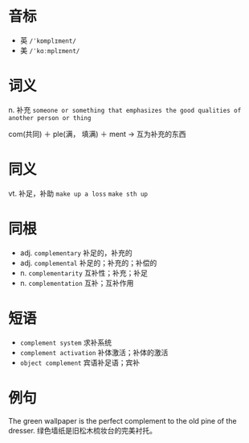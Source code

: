 # 音标

- 英 `/ˈkɒmplɪment/`
- 美 `/ˈkɑːmplɪment/`

# 词义

n. 补充
`someone or something that emphasizes the good qualities of another person or thing`



com(共同) ＋ ple(满， 填满) ＋ ment → 互为补充的东西

# 同义

vt. 补足，补助
`make up a loss` `make sth up`

# 同根

- adj. `complementary` 补足的，补充的
- adj. `complemental` 补足的；补充的；补偿的
- n. `complementarity` 互补性；补充；补足
- n. `complementation` 互补；互补作用

# 短语

- `complement system` 求补系统
- `complement activation` 补体激活；补体的激活
- `object complement` 宾语补足语；宾补

# 例句

The green wallpaper is the perfect complement to the old pine of the dresser.
绿色墙纸是旧松木梳妆台的完美衬托。


